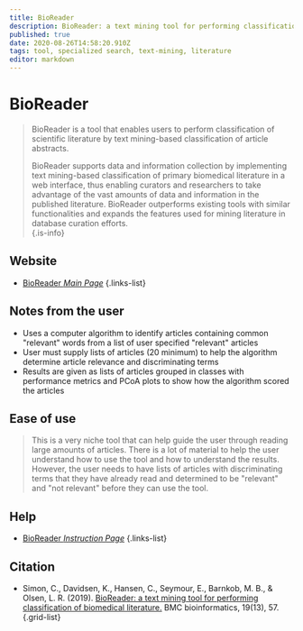 ```yaml
---
title: BioReader
description: BioReader: a text mining tool for performing classification of biomedical literature.
published: true
date: 2020-08-26T14:58:20.910Z
tags: tool, specialized search, text-mining, literature
editor: markdown
---
```


# BioReader

> BioReader is a tool that enables users to perform classification of scientific literature by text mining-based classification of article abstracts.  
>
> BioReader supports data and information collection by implementing text mining-based classification of primary biomedical literature in a web interface, thus enabling curators and researchers to take advantage of the vast amounts of data and information in the published literature. BioReader outperforms existing tools with similar functionalities and expands the features used for mining literature in database curation efforts.  
{.is-info}

 

## Website 

- [BioReader *Main Page*](http://www.cbs.dtu.dk/services/BioReader/)
 {.links-list}
 
 ## Notes from the user
 - Uses a computer algorithm to identify articles containing common "relevant" words from a list of user specified "relevant" articles 
 - User must supply lists of articles (20 minimum) to help the algorithm determine article relevance and discriminating terms
 - Results are given as lists of articles grouped in classes with performance metrics and PCoA plots to show how the algorithm scored the articles
 
 ## Ease of use
 > This is a very niche tool that can help guide the user through reading large amounts of articles. There is a lot of material to help the user understand how to use the tool and how to understand the results. However, the user needs to have lists of articles with discriminating terms that they have already read and determined to be "relevant" and "not relevant" before they can use the tool.

 ## Help
 - [BioReader *Instruction Page*](http://www.cbs.dtu.dk/services/BioReader/instructions.php)
 {.links-list}
 

## Citation 

- Simon, C., Davidsen, K., Hansen, C., Seymour, E., Barnkob, M. B., & Olsen, L. R. (2019). [BioReader: a text mining tool for performing classification of biomedical literature.](https://link.springer.com/article/10.1186/s12859-019-2607-x) BMC bioinformatics, 19(13), 57.
{.grid-list}